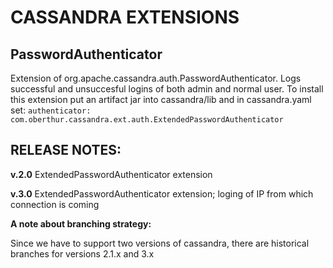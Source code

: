 CASSANDRA EXTENSIONS
====================

PasswordAuthenticator
------------------------

Extension of org.apache.cassandra.auth.PasswordAuthenticator. Logs successful and unsuccesful logins of both admin and normal user.
To install this extension put an artifact jar into cassandra/lib and in cassandra.yaml set:
`authenticator: com.oberthur.cassandra.ext.auth.ExtendedPasswordAuthenticator`

RELEASE NOTES:
--------------

**v.2.0** ExtendedPasswordAuthenticator extension

**v.3.0** ExtendedPasswordAuthenticator extension; loging of IP from which connection is coming

**A note about branching strategy:** 

Since we have to support two versions of cassandra, there are historical branches for versions 2.1.x and 3.x

